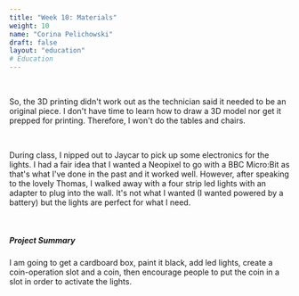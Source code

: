 ```yaml
---
title: "Week 10: Materials"
weight: 10
name: "Corina Pelichowski"
draft: false
layout: "education"
# Education
---
```

<br>
<div class="container">
    <p>
        So, the 3D printing didn't work out as the technician said it needed to be an original piece. I don't have time to learn how to draw a 3D model nor get it prepped for printing. Therefore, I won't do the tables and chairs.
    </p>
    <br>
    <p>
        During class, I nipped out to Jaycar to pick up some electronics for the lights. I had a fair idea that I wanted a Neopixel to go with a BBC Micro:Bit as that's what I've done in the past and it worked well. However, after speaking to the lovely Thomas, I walked away with a four strip led lights with an adapter to plug into the wall. It's not what I wanted (I wanted powered by a battery) but the lights are perfect for what I need.
    </p>
    <br>
    <h5>Project Summary</h5>
    <p>
        I am going to get a cardboard box, paint it black, add led lights, create a coin-operation slot and a coin, then encourage people to put the coin in a slot in order to activate the lights.
    </p>
</div>